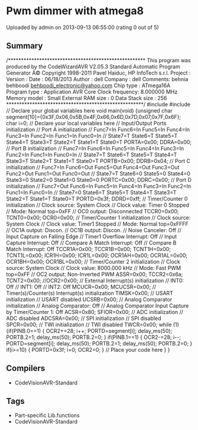 # Pwm dimmer with atmega8

Uploaded by admin on 2013-09-13 06:55:00 (rating 0 out of 5)

## Summary

/***************************************************** This program was produced by the CodeWizardAVR V2.05.3 Standard Automatic Program Generator Â© Copyright 1998-2011 Pavel Haiduc, HP InfoTech s.r.l. Project : Version : Date : 06/18/2013 Author : dell Company : dell Comments: behnia behboodi [behboodi\_electronic@yahoo.com](mailto:behboodi_electronic@yahoo.com) Chip type : ATmega16A Program type : Application AVR Core Clock frequency: 8.000000 MHz Memory model : Small External RAM size : 0 Data Stack size : 256 *****************************************************/ #include #include // Declare your global variables here void main(void) {unsigned char segment[10]={0x3F,0x06,0x5B,0x4F,0x66,0x6D,0x7D,0x07,0x7F,0x6F}; char i=0; // Declare your local variables here // Input/Output Ports initialization // Port A initialization // Func7=In Func6=In Func5=In Func4=In Func3=In Func2=In Func1=In Func0=In // State7=T State6=T State5=T State4=T State3=T State2=T State1=T State0=T PORTA=0x00; DDRA=0x00; // Port B initialization // Func7=In Func6=In Func5=In Func4=In Func3=In Func2=In Func1=In Func0=In // State7=T State6=T State5=T State4=T State3=T State2=T State1=T State0=T PORTB=0x00; DDRB=0x04; // Port C initialization // Func7=In Func6=Out Func5=Out Func4=Out Func3=Out Func2=Out Func1=Out Func0=Out // State7=T State6=0 State5=0 State4=0 State3=0 State2=0 State1=0 State0=0 PORTC=0x00; DDRC=0x00; // Port D initialization // Func7=Out Func6=In Func5=In Func4=In Func3=In Func2=In Func1=In Func0=In // State7=0 State6=T State5=T State4=T State3=T State2=T State1=T State0=T PORTD=0x3f; DDRD=0xff; // Timer/Counter 0 initialization // Clock source: System Clock // Clock value: Timer 0 Stopped // Mode: Normal top=0xFF // OC0 output: Disconnected TCCR0=0x00; TCNT0=0x00; OCR0=0x00; // Timer/Counter 1 initialization // Clock source: System Clock // Clock value: Timer1 Stopped // Mode: Normal top=0xFFFF // OC1A output: Discon. // OC1B output: Discon. // Noise Canceler: Off // Input Capture on Falling Edge // Timer1 Overflow Interrupt: Off // Input Capture Interrupt: Off // Compare A Match Interrupt: Off // Compare B Match Interrupt: Off TCCR1A=0x00; TCCR1B=0x00; TCNT1H=0x00; TCNT1L=0x00; ICR1H=0x00; ICR1L=0x00; OCR1AH=0x00; OCR1AL=0x00; OCR1BH=0x00; OCR1BL=0x00; // Timer/Counter 2 initialization // Clock source: System Clock // Clock value: 8000.000 kHz // Mode: Fast PWM top=0xFF // OC2 output: Non-Inverted PWM ASSR=0x00; TCCR2=0x6a; TCNT2=0x00; //OCR2=0x00; // External Interrupt(s) initialization // INT0: Off // INT1: Off // INT2: Off MCUCR=0x00; MCUCSR=0x00; // Timer(s)/Counter(s) Interrupt(s) initialization TIMSK=0x00; // USART initialization // USART disabled UCSRB=0x00; // Analog Comparator initialization // Analog Comparator: Off // Analog Comparator Input Capture by Timer/Counter 1: Off ACSR=0x80; SFIOR=0x00; // ADC initialization // ADC disabled ADCSRA=0x00; // SPI initialization // SPI disabled SPCR=0x00; // TWI initialization // TWI disabled TWCR=0x00; while (1) {if(PINB.0==1) { OCR2+=28; i++; PORTD=segment[i]; delay\_ms(50); PORTB.2=1; delay\_ms(50); PORTB.2=0; } if(PINB.1==1) { OCR2-=28; i--; PORTD=segment[i]; delay\_ms(50); PORTB.2=1; delay\_ms(50); PORTB.2=0; } if(i&gt;=10) { PORTD=0x3f; i=0; OCR2=0; } // Place your code here } }

## Compilers

- CodeVisionAVR-Standard

## Tags

- Part-specific Lib.functions
- CodeVisionAVR-Standard
